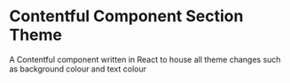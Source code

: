 # Contentful Component Section Theme

A Contentful component written in React to house all theme changes such as background colour and text colour
